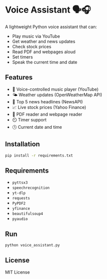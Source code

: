# Voice Assistant 🗣️🎧

A lightweight Python voice assistant that can:

- Play music via YouTube
- Get weather and news updates
- Check stock prices
- Read PDF and webpages aloud
- Set timers
- Speak the current time and date

## Features

- 🎵 Voice-controlled music player (YouTube)
- 🌤️ Weather updates (OpenWeatherMap API)
- 📰 Top 5 news headlines (NewsAPI)
- 📈 Live stock prices (Yahoo Finance)
- 📄 PDF reader and webpage reader
- ⏲️ Timer support
- 🕒 Current date and time

## Installation

```bash
pip install -r requirements.txt
```

## Requirements

- `pyttsx3`
- `speechrecognition`
- `yt-dlp`
- `requests`
- `PyPDF2`
- `yfinance`
- `beautifulsoup4`
- `pyaudio`

## Run

```bash
python voice_assistant.py
```

## License

MIT License
